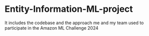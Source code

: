 # Entity-Information-ML-project
It includes the codebase and the approach me and my team used to participate in the Amazon ML Challenge 2024
